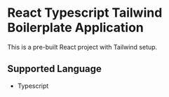 # React Typescript Tailwind Boilerplate Application

This is a pre-built React project with Tailwind setup.

## Supported Language

- Typescript
